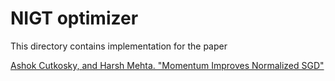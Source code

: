 # NIGT optimizer

This directory contains implementation for the paper

[Ashok Cutkosky, and Harsh Mehta. "Momentum Improves Normalized SGD"](https://arxiv.org/abs/2002.03305)

